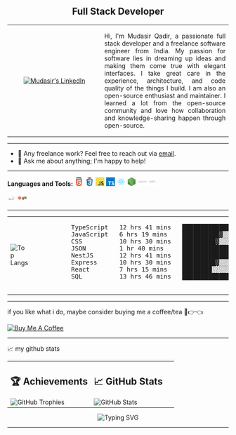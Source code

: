 <h2 align="center">Full Stack Developer</h2>
<section>
  <table>
    <tbody>
      <tr>
        <td align="center" width="200px">
          <a href="https://www.linkedin.com/in/mudasir-bhat-760402215">
            <img alt="Mudasir's LinkedIn" width="150px" src="https://avatars.githubusercontent.com/u/91400941?v=4" />
          </a>
        </td>
        <td>
          <p align="justify">
            Hi, I'm Mudasir Qadir, a passionate full stack developer and a freelance software engineer from India. My passion for software lies in dreaming up ideas and making them come true with elegant interfaces. I take great care in the experience, architecture, and code quality of the things I build. I am also an open-source enthusiast and maintainer. I learned a lot from the open-source community and love how collaboration and knowledge-sharing happen through open-source.
          </p>
        </td>
      </tr>
    </tbody>
  </table>
</section>

<hr>

- 💼 Any freelance work? Feel free to reach out via [email](mailto:mudasirqadirbhat@gmail.com).
- 💬 Ask me about anything; I'm happy to help!

<hr>

**Languages and Tools:**
<code><img height="20" src="https://raw.githubusercontent.com/github/explore/80688e429a7d4ef2fca1e82350fe8e3517d3494d/topics/html/html.png"></code>
<code><img height="20" src="https://raw.githubusercontent.com/github/explore/80688e429a7d4ef2fca1e82350fe8e3517d3494d/topics/css/css.png"></code>
<code><img height="20" src="https://raw.githubusercontent.com/github/explore/80688e429a7d4ef2fca1e82350fe8e3517d3494d/topics/javascript/javascript.png"></code>
<code><img height="20" src="https://raw.githubusercontent.com/github/explore/80688e429a7d4ef2fca1e82350fe8e3517d3494d/topics/typescript/typescript.png"></code>
<code><img height="20" src="https://raw.githubusercontent.com/github/explore/80688e429a7d4ef2fca1e82350fe8e3517d3494d/topics/react/react.png"></code>
<code><img height="20" src="https://raw.githubusercontent.com/github/explore/80688e429a7d4ef2fca1e82350fe8e3517d3494d/topics/nodejs/nodejs.png"></code>
<code><img height="20" src="https://raw.githubusercontent.com/github/explore/80688e429a7d4ef2fca1e82350fe8e3517d3494d/topics/express/express.png"></code>
<code><img height="20" src="https://raw.githubusercontent.com/github/explore/80688e429a7d4ef2fca1e82350fe8e3517d3494d/topics/nextjs/nextjs.png"></code>
<!--<code><img height="20" src="https://raw.githubusercontent.com/github/explore/80688e429a7d4ef2fca1e82350fe8e3517d3494d/topics/python/python.png"></code>-->
<code><img height="20" src="https://raw.githubusercontent.com/github/explore/80688e429a7d4ef2fca1e82350fe8e3517d3494d/topics/mysql/mysql.png"></code>
<code><img height="20" src="https://raw.githubusercontent.com/github/explore/80688e429a7d4ef2fca1e82350fe8e3517d3494d/topics/git/git.png"></code>

<hr>

<section>
  <table style="width: 100%;">
    <tr>
      <td style="width: 50%;">
        <img src="https://github-readme-stats.vercel.app/api/top-langs/?username=eranees&theme=blue-green" alt="Top Langs" />
      </td>
      <td style="width: 50%;">
        <pre>
          TypeScript   12 hrs 41 mins   ████████████████▓░░░░░░░░   70%
          JavaScript   6 hrs 19 mins    ██████████▓░░░░░░░░░░░░░░   82%
          CSS          10 hrs 30 mins   █████████▓░░░░░░░░░░░░░░░   75%
          JSON         1 hr 40 mins     █████████████▓░░░░░░░░░░░   88%
          NestJS       12 hrs 41 mins   ████████████████▓░░░░░░░░   70%
          Express      10 hrs 30 mins   █████████▓░░░░░░░░░░░░░░░   60%
          React        7 hrs 15 mins    ████████░░░░░░░░░░░░░░░░░   40%
          SQL          13 hrs 46 mins   ██████████████▓░░░░░░░░░░   76%
        </pre>
      </td>
    </tr>
  </table>
</section>

<hr>

if you like what i do, maybe consider buying me a coffee/tea 🥺👉👈

<a href="https://www.buymeacoffee.com/eranees" target="_blank"><img src="https://cdn.buymeacoffee.com/buttons/v2/default-red.png" alt="Buy Me A Coffee" width="150" ></a>

<hr>

📈 my github stats
<!-- <img src="https://github-readme-stats.vercel.app/api?username=eranees&show_icons=true" alt="GitHub Stats"> -->
<section>
  <table style="width: 100%;">
    <tr>
      <td style="width: 50%;">
        <h2>🏆 Achievements</h2>
        <img src="https://github-profile-trophy.vercel.app/?username=mudasirqbhat&theme=darkhub&no-frame=true" alt="GitHub Trophies" />
      </td>
      <td style="width: 50%;">
        <h2>📈 GitHub Stats</h2>
        <img src="https://github-readme-stats.vercel.app/api?username=mudasirqbhat&show_icons=true&theme=radical&hide_border=true" alt="GitHub Stats" />
      </td>
    </tr>
  </table>
</section>

<section>
  <p align="center">
    <img src="https://readme-typing-svg.demolab.com?font=Fira+Code&pause=1000&color=36BCF7&width=500&lines=Passionate+FullStack+Engineer;Crafting+Efficient+Solutions;Driven+by+Quality+and+Performance;Lifelong+Learner+in+Tech;Building+Robust+Backend+Systems" alt="Typing SVG">
  </p>
</section>
<hr>
